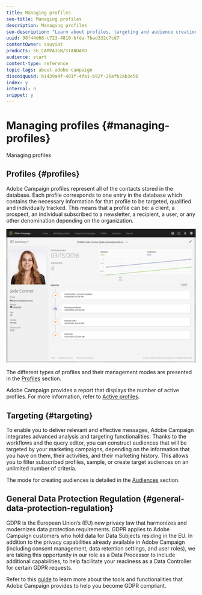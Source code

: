 ```yaml
---
title: Managing profiles 
seo-title: Managing profiles 
description: Managing profiles 
seo-description: "Learn about profiles, targeting and audience creation in Campaign: send personalized messages, and access all your data to discover customer insights from both online and offline channels."
uuid: 98f44d68-c723-4810-bfda-7bad332c7cd7
contentOwner: sauviat
products: SG_CAMPAIGN/STANDARD
audience: start
content-type: reference
topic-tags: about-adobe-campaign
discoiquuid: b1439a4f-401f-4fa1-b92f-26afb2ab3e56
index: y
internal: n
snippet: y
---
```


# Managing profiles {#managing-profiles}

Managing profiles

## Profiles {#profiles}

Adobe Campaign profiles represent all of the contacts stored in the database. Each profile corresponds to one entry in the database which contains the necessary information for that profile to be targeted, qualified and individually tracked. This means that a profile can be: a client, a prospect, an individual subscribed to a newsletter, a recipient, a user, or any other denomination depending on the organization.

![](assets/mkt_hist_view.png)

The different types of profiles and their management modes are presented in the [Profiles](../../audiences/using/about-profiles.md) section.

Adobe Campaign provides a report that displays the number of active profiles. For more information, refer to [Active profiles](../../audiences/using/active-profiles.md).

## Targeting {#targeting}

To enable you to deliver relevant and effective messages, Adobe Campaign integrates advanced analysis and targeting functionalities. Thanks to the workflows and the query editor, you can construct audiences that will be targeted by your marketing campaigns, depending on the information that you have on them, their activities, and their marketing history. This allows you to filter subscribed profiles, sample, or create target audiences on an unlimited number of criteria.

The mode for creating audiences is detailed in the [Audiences](../../audiences/using/creating-audiences.md) section.

## General Data Protection Regulation {#general-data-protection-regulation}

GDPR is the European Union’s (EU) new privacy law that harmonizes and modernizes data protection requirements. GDPR applies to Adobe Campaign customers who hold data for Data Subjects residing in the EU. In addition to the privacy capabilities already available in Adobe Campaign (including consent management, data retention settings, and user roles), we are taking this opportunity in our role as a Data Processor to include additional capabilities, to help facilitate your readiness as a Data Controller for certain GDPR requests.

Refer to this [guide](https://docs.campaign.adobe.com/doc/standard/getting_started/en/ACS_GDPR.html) to learn more about the tools and functionalities that Adobe Campaign provides to help you become GDPR compliant.
